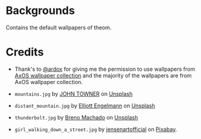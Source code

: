 # Backgrounds

Contains the default wallpapers of theom.

# Credits

- Thank's to [@ardox](https://github.com/levraiardox) for giving me the permission to use wallpapers from [AxOS wallpaper collection](https://github.com/AxOS-project/wallpapers) and the majority of the wallpapers are from AxOS wallpaper collection.

- `mountains.jpg` by <a href="https://unsplash.com/@heytowner?utm_content=creditCopyText&utm_medium=referral&utm_source=unsplash">JOHN TOWNER</a> on <a href="https://unsplash.com/photos/aerial-photo-of-brown-moutains-JgOeRuGD_Y4?utm_content=creditCopyText&utm_medium=referral&utm_source=unsplash">Unsplash</a>

- `distant_mountain.jpg` by <a href="https://unsplash.com/@elliottengelmann?utm_content=creditCopyText&utm_medium=referral&utm_source=unsplash">Elliott Engelmann</a> on <a href="https://unsplash.com/photos/silhouette-of-mountain-DjlKxYFJlTc?utm_content=creditCopyText&utm_medium=referral&utm_source=unsplash">Unsplash</a>

- `thunderbolt.jpg` by <a href="https://unsplash.com/@brenomachado?utm_content=creditCopyText&utm_medium=referral&utm_source=unsplash">Breno Machado</a> on <a href="https://unsplash.com/photos/photography-of-lightning-storm-in9-n0JwgZ0?utm_content=creditCopyText&utm_medium=referral&utm_source=unsplash">Unsplash</a>

- `girl_walking_down_a_street.jpg` by [jensenartofficial](https://pixabay.com/users/jensenartofficial-31380959/) on [Pixabay](https://pixabay.com/).
